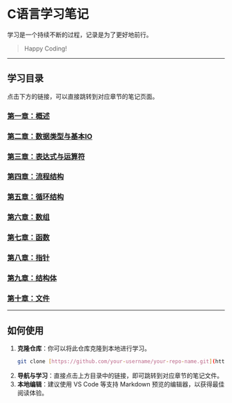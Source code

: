 # C语言学习笔记 
学习是一个持续不断的过程，记录是为了更好地前行。
> Happy Coding!

---

## 学习目录

点击下方的链接，可以直接跳转到对应章节的笔记页面。

### [第一章：概述](./01-概述.md)
### [第二章：数据类型与基本IO](./02-数据类型与基本IO.md)
### [第三章：表达式与运算符](./03-表达式与运算符.md)
### [第四章：流程结构](./04-流程结构.md)
### [第五章：循环结构](./05-循环结构.md)
### [第六章：数组](./06-数组.md)
### [第七章：函数](./07-函数.md)
### [第八章：指针](./08-指针.md)
### [第九章：结构体](./09-结构体.md)
### [第十章：文件](./10-文件.md)

---

## 如何使用

1.  **克隆仓库**：你可以将此仓库克隆到本地进行学习。
    ```bash
    git clone [https://github.com/your-username/your-repo-name.git](https://github.com/your-username/your-repo-name.git)
    ```
2.  **导航与学习**：直接点击上方目录中的链接，即可跳转到对应章节的笔记文件。
3.  **本地编辑**：建议使用 VS Code 等支持 Markdown 预览的编辑器，以获得最佳阅读体验。
